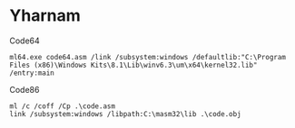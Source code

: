 # Yharnam

Code64

```
ml64.exe code64.asm /link /subsystem:windows /defaultlib:"C:\Program Files (x86)\Windows Kits\8.1\Lib\winv6.3\um\x64\kernel32.lib" /entry:main
```

Code86

```
ml /c /coff /Cp .\code.asm
link /subsystem:windows /libpath:C:\masm32\lib .\code.obj
```
